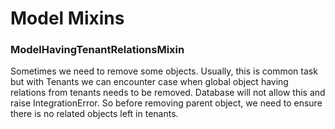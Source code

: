 # Model Mixins

### ModelHavingTenantRelationsMixin

Sometimes we need to remove some objects. Usually, this is common task but with Tenants we can encounter case when global object having relations from tenants needs to be removed. Database will not allow this and raise IntegrationError. So before removing parent object, we need to ensure there is no related objects left in tenants.



